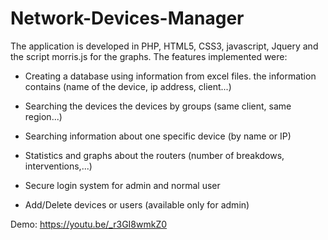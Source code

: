 # Network-Devices-Manager

The application is developed in PHP, HTML5, CSS3, javascript, Jquery and the script morris.js for the graphs. The features implemented were:

- Creating a database using information from excel files. the information contains (name of the device, ip address, client...)

- Searching the devices the devices by groups (same client, same region...)

- Searching information about one specific device (by name or IP)

- Statistics and graphs about the routers (number of breakdows, interventions,...)

- Secure login system for admin and normal user

- Add/Delete devices or users (available only for admin)

Demo: https://youtu.be/_r3GI8wmkZ0

